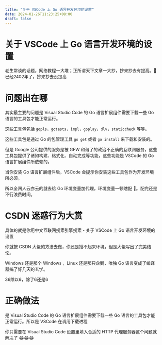 ```yaml
---
title: "关于 VSCode 上 Go 语言开发环境的设置" 
date: 2024-01-26T11:23:25+08:00
draft: false
---
```


# 关于 VSCode 上 Go 语言开发环境的设置

老生常谈的话题，网络教程一大堆；正所谓天下文章一大抄，抄来抄去有提高。🤣 已经2402年了，抄来抄去没提高


# 问题出在哪

其实最主要的问题是 Visual Studio Code 的 Go 语言扩展组件需要下载一些 Go 语言的工具包才能正常运行。

这些工具包包括 `gopls`，`gotests`，`impl`，`goplay`，`dlv`，`staticcheck` 等等。

这些工具包是通过 Go 的包管理工具 `go get` 或者 `go install` 来下载和安装的。

但是 Google 公司提供的服务是被 GFW 和谐了的政治不正确的互联网服务，这些工具包提供了诸如构建、格式化、自动完成等功能，这些功能是 VSCode 的 Go 语言扩展组件所依赖的。

当你安装 Go 语言扩展组件后，VSCode 会提示你安装这些工具包作为开发环境所必须。

所以全网人云亦云的就去给 Go 环境变量加代理。环境变量一顿瞎配 🤣。配完还是不行浪费时间。

# CSDN 迷惑行为大赏

具体的就是你用中文互联网搜索引擎搜索 - 关于 VSCode 上 Go 语言开发环境的设置

你就按 CSDN 大佬的方法去做，你还是搭不起来环境，但是大佬写出了完美结论。

Windows 还是那个 Windows ，Linux 还是那只企鹅，唯独 Go 语言变成了编译器搞了好几天的玄学。

36除以6，除了6还是6

# 正确做法

是 Visual Studio Code 的 Go 语言扩展组件需要下载一些 Go 语言的工具包才能正常运行。所以是 VSCode 在调用下载进程

你只需要在 Visual Studio Code 设置里填入合适的 HTTP 代理服务器这个问题就解决了 😂😂😂